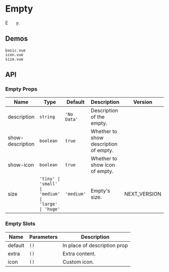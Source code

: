 # Empty

E<span style="opacity: 0;">mpt</span>y.

## Demos

```demo
basic.vue
icon.vue
size.vue
```

## API

### Empty Props

| Name | Type | Default | Description | Version |
| --- | --- | --- | --- | --- |
| description | `string` | `'No Data'` | Description of the empty. |  |
| show-description | `boolean` | `true` | Whether to show description of empty. |  |
| show-icon | `boolean` | `true` | Whether to show icon of empty. |  |
| size | `'tiny' \| 'small' \| 'medium' \| 'large' \| 'huge'` | `'medium'` | Empty's size. | NEXT_VERSION |

### Empty Slots

| Name    | Parameters | Description                  |
| ------- | ---------- | ---------------------------- |
| default | `()`       | In place of description prop |
| extra   | `()`       | Extra content.               |
| icon    | `()`       | Custom icon.                 |
